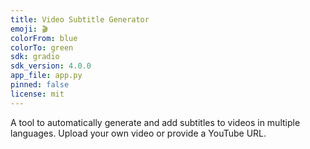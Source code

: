 ```yaml
---
title: Video Subtitle Generator
emoji: 🎬
colorFrom: blue
colorTo: green
sdk: gradio
sdk_version: 4.0.0
app_file: app.py
pinned: false
license: mit
---
```


A tool to automatically generate and add subtitles to videos in multiple languages.
Upload your own video or provide a YouTube URL.
